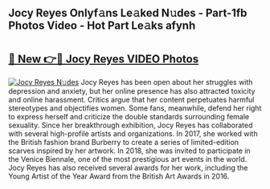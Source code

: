## Jocy Reyes Onlyf𝚊ns Le𝚊ked N𝚞des - Part-1fb Photos Video - Hot Part Le𝚊ks afynh

# <h2><a href="http://ab68784.deff.icu/?id=Jocy+Reyes">🔗 New 👉🔴 Jocy Reyes VIDEO Photos</a></h2>

[![Jocy Reyes N𝚞des](https://i.imgur.com/rIISA9y.gif)](http://ab68784.deff.icu/?id=Jocy+Reyes)
Jocy Reyes has been open about her struggles with depression and anxiety, but her online presence has also attracted toxicity and online harassment. Critics argue that her content perpetuates harmful stereotypes and objectifies women. Some fans, meanwhile, defend her right to express herself and criticize the double standards surrounding female sexuality. Since her breakthrough exhibition, Jocy Reyes has collaborated with several high-profile artists and organizations. In 2017, she worked with the British fashion brand Burberry to create a series of limited-edition scarves inspired by her artwork. In 2018, she was invited to participate in the Venice Biennale, one of the most prestigious art events in the world. Jocy Reyes has also received several awards for her work, including the Young Artist of the Year Award from the British Art Awards in 2016.
